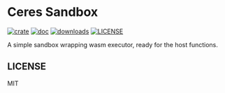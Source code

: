 # Ceres Sandbox

[![crate](https://img.shields.io/crates/v/ceres-sandbox.svg)](https://crates.io/crates/ceres-sandbox)
[![doc](https://img.shields.io/badge/current-docs-brightgreen.svg)](https://docs.rs/ceres-sandbox/)
[![downloads](https://img.shields.io/crates/d/ceres-sandbox.svg)](https://crates.io/crates/ceres-sandbox)
[![LICENSE](https://img.shields.io/crates/l/ceres-sandbox.svg)](https://choosealicense.com/licenses/apache-2.0/)

A simple sandbox wrapping wasm executor, ready for the host functions.


## LICENSE

MIT
